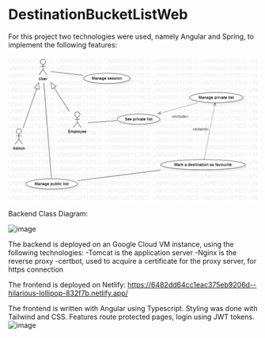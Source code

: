 # DestinationBucketListWeb

For this project two technologies were used, namely Angular and Spring, to implement the following features:

![image](UseCaseDiagram.png)


Backend Class Diagram:

![image](https://github.com/sarbudragos/DestinationBucketListWeb/assets/32175050/117d5afa-5e21-4b31-a8b1-7486b9d98488)


The backend is deployed on an Google Cloud VM instance, using the following technologies:
-Tomcat is the application server
-Nginx is the reverse proxy
-certbot, used to acquire a certificate for the proxy server, for https connection

The frontend is deployed on Netlify:
https://6482dd64cc1eac375eb9206d--hilarious-lollipop-832f7b.netlify.app/

The frontend is written with Angular using Typescript. Styling was done with Tailwind and CSS. Features route protected pages, login using JWT tokens.
![image](https://github.com/sarbudragos/DestinationBucketListWeb/assets/91518647/62b7d6b6-8baa-4a03-9d21-fc40f2eb8599)
